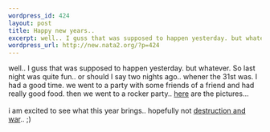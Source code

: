 ```yaml
--- 
wordpress_id: 424
layout: post
title: Happy new years..
excerpt: well.. I guss that was supposed to happen yesterday. but whatever. So last night was quite fun.. or should I say two nights ago.. whener the 31st was. I had a good time. we went to a party with some friends of a friend and had really good food. then we went to a rocker party.. here are the pictures... i am excited...
wordpress_url: http://new.nata2.org/?p=424
---
```

well.. I guss that was supposed to happen yesterday. but whatever. So last night was quite fun.. or should I say two nights ago.. whener the 31st was. I had a good time. we went to a party with some friends of a friend and had really good food. then we went to a rocker party.. <a href="http://nata2.info/?path=pictures%2Fparties%2Fnew_years_2003">here</a> are the pictures... <br/><br/>i am excited to see what this year brings.. hopefully not <a href="http://www.washtimes.com/op-ed/blankley.htm">destruction and war</a>.. ;)
